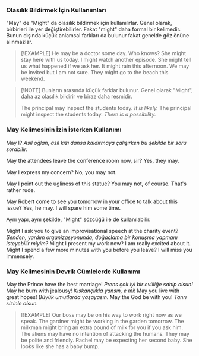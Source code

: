 ### Olasılık Bildirmek İçin Kullanımları
"May" de "Might" da olasılık bildirmek için kullanılırlar. Genel olarak, birbirleri ile yer değiştirebilirler. Fakat "might" daha formal bir kelimedir. Bunun dışında küçük anlamsal farkları da bulunur fakat genelde göz önüne alınmazlar.

> [!EXAMPLE]
> He may be a doctor some day. Who knows?
> She might stay here with us today.
> I might watch another episode.
> She might tell us what happened if we ask her.
> It might rain this afternoon.
> We may be invited but I am not sure.
> They might go to the beach this weekend.

> [!NOTE] Bunların arasında küçük farklar bulunur. Genel olarak "Might", daha az olasılık bildirir ve biraz daha resmidir.
> 
> The principal may inspect the students today. *It is likely.*
> The principal might inspect the students today. *There is a possibility.*

### May Kelimesinin İzin İsterken Kullanımı
May I? *Asıl oğlan, asıl kızı dansa kaldırmaya çalışırken bu şekilde bir soru sorabilir.*

May the attendees leave the conference room now, sir?
Yes, they may.

May I express my concern?
No, you may not.

May I point out the ugliness of this statue?
You may not, of course. That's rather rude.

May Robert come to see you tomorrow in your office to talk about this issue?
Yes, he may. I will spare him some time.

Aynı yapı, aynı şekilde, "Might" sözcüğü ile de kullanılabilir.

Might I ask you to give an improvisational speech at the charity event? *Senden, yardım organizasyonunda, doğaçlama bir konuşma yapmanı isteyebilir miyim?*
Might I present my work now? I am really excited about it.
Might I spend a few more minutes with you before you leave? I will miss you immensely.

### May Kelimesinin Devrik Cümlelerde Kullanımı
May the Prince have the best marriage! *Prens çok iyi bir evliliğe sahip olsun!*
May he burn with jealousy! *Kıskançlıkla yansın, e mi!*
May you live with great hopes! *Büyük umutlarda yaşayasın.*
May the God be with you! *Tanrı sizinle olsun.*

> [!EXAMPLE]
> Our boss may be on his way to work right now as we speak.
> The gardner might be working in the garden tomorrow.
> The milkman might bring an extra pound of milk for you if you ask him.
> The aliens may have no intention of attacking the humans. They may be polite and friendly.
> Rachel may be expecting her second baby. She looks like she has a baby bump.
